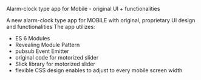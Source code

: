 Alarm-clock type app for Mobile - original UI + functionalities

A new alarm-clock type app for MOBILE with original, proprietary UI design and functionalities
The app utilizes:
  - ES 6 Modules
  - Revealing Module Pattern
  - pubsub Event Emitter 
  - original code for motorized slider 
  - Slick library for motorized slider 
  - flexible CSS design enables to adjust to every mobile screen width

